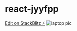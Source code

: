 # react-jyyfpp

[Edit on StackBlitz ⚡️](https://stackblitz.com/edit/react-jyyfpp)
![laptop pic](https://user-images.githubusercontent.com/89732494/155871248-42969f89-b6f4-42f1-802c-807eb94156de.jpg)
